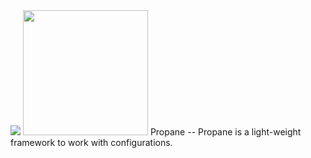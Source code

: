 <img src="https://travis-ci.org/bagdemir/Propane.svg"/>

<img src="http://www.bagdemir.com/img/propane.png" width="200"/>
Propane
--
Propane is a light-weight framework to work with configurations.
